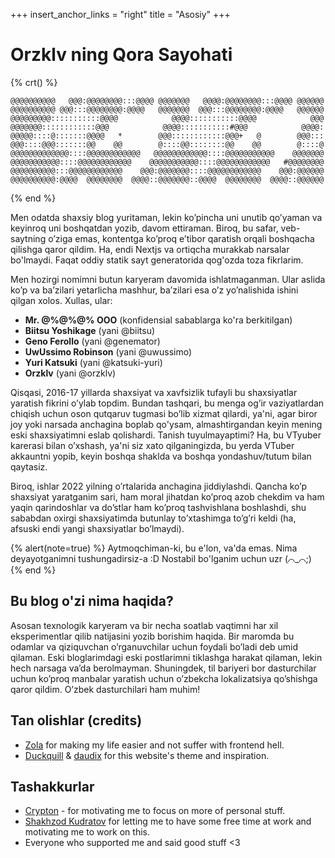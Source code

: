 +++
insert_anchor_links = "right"
title = "Asosiy"
+++

# Orzklv ning Qora Sayohati

{% crt() %}
```
@@@@@@@@@@   @@@:@@@@@@@@:::@@@@ @@@@@@@   @@@@:@@@@@@@@:::@@@@ @@@@@@
@@@@@@@@@@ @@@:::@@@@@@@@:@@@@   @@@@@@@  @@@:::@@@@@@@@:@@@@   @@@@@@
@@@@@@@@@:::::::::::@@@@            @@@@:::::::::::@@@@            @@@
@@@@@@@::::::::::::@@@            @@@@:::::::::::#@@@            @@@@:
@@@@@::::@:::::::@@@@   *        @@@::::::::::::@@@+   @        @@@:::
@@@::::@@@:::::::@@    @@        @::::@@::::::::@@    @@        @::::@
@@@@@@@@@@@@@::::@@@@@@@@@@@@   @@@@@@@@@@@@::::@@@@@@@@@@@    @@@@@@@
@@@@@@@@@@@::::@@@@@@@@@@@@    @@@@@@@@@@@::::@@@@@@@@@@@@   #@@@@@@@@
@@@@@@@@@@:::@@@@@@@@@@@@    @@@:@@@@@@@::::@@@@@@@@@@@@    @@@:@@@@@@
@@@@@@@@@@:@@@@  @@@@@@@@  @@@@::@@@@@@@::@@@@  @@@@@@@@  @@@@::@@@@@@
```
{% end %}

Men odatda shaxsiy blog yuritaman, lekin ko’pincha uni unutib qo’yaman va keyinroq uni boshqatdan yozib, davom ettiraman. Biroq, bu safar, veb-saytning o’ziga emas, kontentga ko’proq e’tibor qaratish orqali boshqacha qilishga qaror qildim. Ha, endi Nextjs va ortiqcha murakkab narsalar bo'lmaydi. Faqat oddiy statik sayt generatorida qog'ozda toza fikrlarim.

Men hozirgi nomimni butun karyeram davomida ishlatmaganman. Ular aslida ko’p va ba’zilari yetarlicha mashhur, ba’zilari esa o’z yo’nalishida ishini qilgan xolos. Xullas, ular:

- **Mr. @%@%@% OOO** (konfidensial sabablarga ko'ra berkitilgan)
- **Biitsu Yoshikage** (yani @biitsu)
- **Geno Ferollo** (yani @genemator)
- **UwUssimo Robinson** (yani @uwussimo)
- **Yuri Katsuki** (yani @katsuki-yuri)
- **Orzklv** (yani @orzklv)

Qisqasi, 2016-17 yillarda shaxsiyat va xavfsizlik tufayli bu shaxsiyatlar yaratish fikrini o’ylab topdim. Bundan tashqari, bu menga og’ir vaziyatlardan chiqish uchun oson qutqaruv tugmasi bo’lib xizmat qilardi, ya'ni, agar biror joy yoki narsada anchagina boplab qo'ysam, almashtirgandan keyin mening eski shaxsiyatimni eslab qolishardi. Tanish tuyulmayaptimi? Ha, bu VTyuber karerasi bilan o’xshash, ya'ni siz xato qilganingizda, bu yerda VTuber akkauntni yopib, keyin boshqa shaklda va boshqa yondashuv/tutum bilan qaytasiz.

Biroq, ishlar 2022 yilning o’rtalarida anchagina jiddiylashdi. Qancha ko’p shaxsiyat yaratganim sari, ham moral jihatdan ko’proq azob chekdim va ham yaqin qarindoshlar va do’stlar ham ko’proq tashvishlana boshlashdi, shu sababdan oxirgi shaxsiyatimda butunlay to’xtashimga to’g’ri keldi (ha, afsuski endi yangi shaxsiyatlar bo’lmaydi).

{% alert(note=true) %}
Aytmoqchiman-ki, bu e'lon, va'da emas. Nima deyayotganimni tushungadirsiz-a :D Nostabil bo'lganim uchun uzr (⌒_⌒;)
{% end %}

## Bu blog o'zi nima haqida?

Asosan texnologik karyeram va bir necha soatlab vaqtimni har xil eksperimentlar qilib natijasini yozib borishim haqida. Bir maromda bu odamlar va qiziquvchan o’rganuvchilar uchun foydali bo’ladi deb umid qilaman. Eski bloglarimdagi eski postlarimni tiklashga harakat qilaman, lekin hech narsaga va’da berolmayman. Shuningdek, til bariyeri bor dasturchilar uchun ko’proq manbalar yaratish uchun o’zbekcha lokalizatsiya qo’shishga qaror qildim. O’zbek dasturchilari ham muhim!

## Tan olishlar (credits)

- [Zola](https://www.getzola.org) for making my life easier and not suffer with frontend hell.
- [Duckquill](https://duckquill.daudix.one) & [daudix](https://daudix.one) for this website's theme and inspiration.

## Tashakkurlar

- [Crypton](https://t.me/CryPTON32) - for motivating me to focus on more of personal stuff.
- [Shakhzod Kudratov](https://t.me/shakhzodme) for letting me to have some free time at work and motivating me to work on this.
- Everyone who supported me and said good stuff <3
